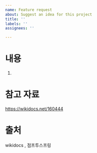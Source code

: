 ```yaml
---
name: Feature request
about: Suggest an idea for this project
title: ''
labels: ''
assignees: ''

---
```


# 내용
1. 
# 참고 자료 
https://wikidocs.net/160444
# 출처 
wikidocs , 점프투스프링
